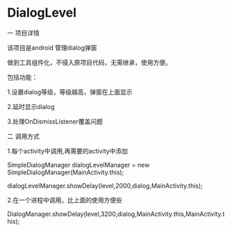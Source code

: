 # DialogLevel
一 项目详情

该项目是android 管理dialog弹窗

做到工具组件化，不侵入原项目代码，无需继承，使用方便。

包括功能：

1.设置dialog等级，等级越高，弹窗在上面显示

2.延时显示dialog

3.处理OnDismissListener覆盖问题

二 调用方式

1.每个activity中调用,再需要的activity中添加

 SimpleDialogManager dialogLevelManager = new SimpleDialogManager(MainActivity.this);
 
 dialogLevelManager.showDelay(level,2000,dialog,MainActivity.this);
 
2.在一个进程中调用，比上面的使用方便些

 DialogManager.showDelay(level,3200,dialog,MainActivity.this,MainActivity.this);
 
